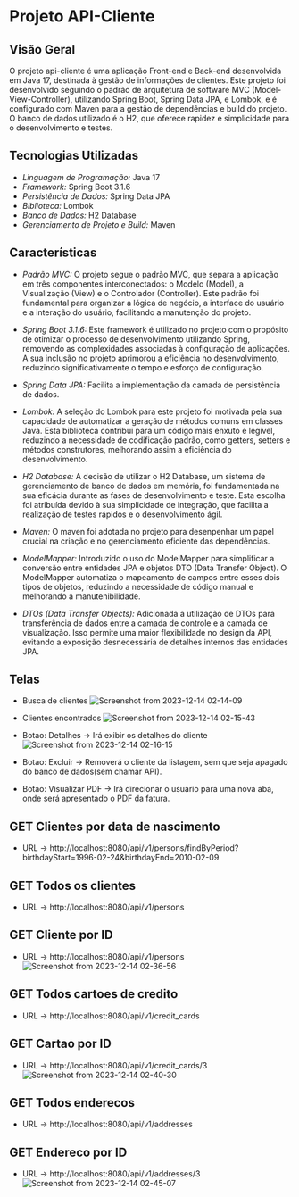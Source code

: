 # Projeto API-Cliente

## Visão Geral
O projeto api-cliente é uma aplicação Front-end e Back-end desenvolvida em Java 17, destinada à gestão de informações de clientes. Este projeto foi desenvolvido seguindo o padrão de arquitetura de software MVC (Model-View-Controller), utilizando Spring Boot, Spring Data JPA, e Lombok, e é configurado com Maven para a gestão de dependências e build do projeto. O banco de dados utilizado é o H2, que oferece rapidez e simplicidade para o desenvolvimento e testes.

## Tecnologias Utilizadas
- *Linguagem de Programação:* Java 17
- *Framework:* Spring Boot 3.1.6
- *Persistência de Dados:* Spring Data JPA
- *Biblioteca:* Lombok
- *Banco de Dados:* H2 Database
- *Gerenciamento de Projeto e Build:* Maven

## Características

- *Padrão MVC:* O projeto segue o padrão MVC, que separa a aplicação em três componentes interconectados: o Modelo (Model), a Visualização (View) e o Controlador (Controller). Este padrão foi fundamental para organizar a lógica de negócio, a interface do usuário e a interação do usuário, facilitando a manutenção do projeto.
- *Spring Boot 3.1.6:* Este framework é utilizado no projeto com o propósito de otimizar o processo de desenvolvimento utilizando Spring, removendo as complexidades associadas à configuração de aplicações. A sua inclusão no projeto aprimorou a eficiência no desenvolvimento, reduzindo significativamente o tempo e esforço de configuração.
- *Spring Data JPA:* Facilita a implementação da camada de persistência de dados.
- *Lombok:* A seleção do Lombok para este projeto foi motivada pela sua capacidade de automatizar a geração de métodos comuns em classes Java. Esta biblioteca contribui para um código mais enxuto e legível, reduzindo a necessidade de codificação padrão, como getters, setters e métodos construtores, melhorando assim a eficiência do desenvolvimento.
- *H2 Database:* A decisão de utilizar o H2 Database, um sistema de gerenciamento de banco de dados em memória, foi fundamentada na sua eficácia durante as fases de desenvolvimento e teste. Esta escolha foi atribuída devido à sua simplicidade de integração, que facilita a realização de testes rápidos e o desenvolvimento ágil.
- *Maven:* O maven foi adotada no projeto para desenpenhar um papel crucial na criação e no gerenciamento eficiente das dependências.

- *ModelMapper:* Introduzido o uso do ModelMapper para simplificar a conversão entre entidades JPA e objetos DTO (Data Transfer Object). O ModelMapper automatiza o mapeamento de campos entre esses dois tipos de objetos, reduzindo a necessidade de código manual e melhorando a manutenibilidade.

- *DTOs (Data Transfer Objects):* Adicionada a utilização de DTOs para transferência de dados entre a camada de controle e a camada de visualização. Isso permite uma maior flexibilidade no design da API, evitando a exposição desnecessária de detalhes internos das entidades JPA.

## Telas
  - Busca de clientes
  ![Screenshot from 2023-12-14 02-14-09](https://github.com/manoelerickgp/api-client/assets/139079937/b0c40f60-be73-4b46-88b3-7206b29cfac0)

  - Clientes encontrados
  ![Screenshot from 2023-12-14 02-15-43](https://github.com/manoelerickgp/api-client/assets/139079937/6ddc338c-fd7e-4425-88c8-caada7b8e184)

  - Botao: Detalhes -> Irá exibir os detalhes do cliente
  ![Screenshot from 2023-12-14 02-16-15](https://github.com/manoelerickgp/api-client/assets/139079937/73cb0541-17cf-4be2-a1d4-5bfd3018cd3a)

  - Botao: Excluir -> Removerá o cliente da listagem, sem que seja apagado do banco de dados(sem chamar API).

  - Botao: Visualizar PDF -> Irá direcionar o usuário para uma nova aba, onde será apresentado o PDF da fatura.

## GET Clientes por data de nascimento
  - URL -> http://localhost:8080/api/v1/persons/findByPeriod?birthdayStart=1996-02-24&birthdayEnd=2010-02-09

## GET Todos os clientes
  - URL -> http://localhost:8080/api/v1/persons

## GET Cliente por ID
  - URL -> http://localhost:8080/api/v1/persons
    ![Screenshot from 2023-12-14 02-36-56](https://github.com/manoelerickgp/api-client/assets/139079937/c5c731a9-2504-429a-8242-b7342637d5f9)


## GET Todos cartoes de credito
  - URL -> http://localhost:8080/api/v1/credit_cards

## GET Cartao por ID
  - URL -> http://localhost:8080/api/v1/credit_cards/3
    ![Screenshot from 2023-12-14 02-40-30](https://github.com/manoelerickgp/api-client/assets/139079937/7e4cbf61-fac6-473a-a586-216be5a230b0)


## GET Todos enderecos
  - URL -> http://localhost:8080/api/v1/addresses

## GET Endereco por ID
  - URL -> http://localhost:8080/api/v1/addresses/3
    ![Screenshot from 2023-12-14 02-45-07](https://github.com/manoelerickgp/api-client/assets/139079937/0bd7985f-f48e-477e-b461-a33e0d0498ed)

